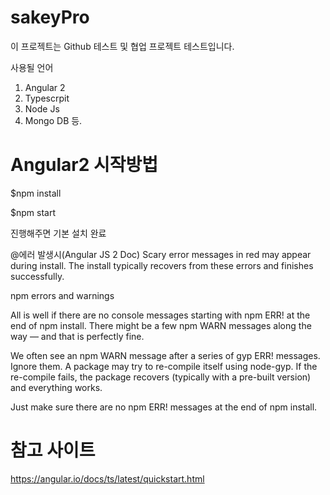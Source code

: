# sakeyPro
이 프로젝트는 Github 테스트 및 협업 프로젝트 테스트입니다.

사용될 언어 
1. Angular 2
2. Typescrpit
3. Node Js
4. Mongo DB 등.


# Angular2 시작방법

$npm install

$npm start

진행해주면 기본 설치 완료

@에러 발생시(Angular JS 2 Doc)
Scary error messages in red may appear during install. The install typically recovers from these errors and finishes successfully.

npm errors and warnings

All is well if there are no console messages starting with npm ERR! at the end of npm install. There might be a few npm WARN messages along the way — and that is perfectly fine.

We often see an npm WARN message after a series of gyp ERR! messages. Ignore them. A package may try to re-compile itself using node-gyp. If the re-compile fails, the package recovers (typically with a pre-built version) and everything works.

Just make sure there are no npm ERR! messages at the end of npm install.

# 참고 사이트

https://angular.io/docs/ts/latest/quickstart.html